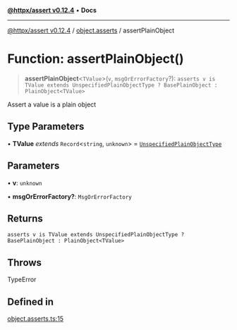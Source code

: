 [**@httpx/assert v0.12.4**](../../README.md) • **Docs**

***

[@httpx/assert v0.12.4](../../README.md) / [object.asserts](../README.md) / assertPlainObject

# Function: assertPlainObject()

> **assertPlainObject**\<`TValue`\>(`v`, `msgOrErrorFactory`?): `asserts v is TValue extends UnspecifiedPlainObjectType ? BasePlainObject : PlainObject<TValue>`

Assert a value is a plain object

## Type Parameters

• **TValue** *extends* `Record`\<`string`, `unknown`\> = [`UnspecifiedPlainObjectType`](../../object.internal.types/type-aliases/UnspecifiedPlainObjectType.md)

## Parameters

• **v**: `unknown`

• **msgOrErrorFactory?**: `MsgOrErrorFactory`

## Returns

`asserts v is TValue extends UnspecifiedPlainObjectType ? BasePlainObject : PlainObject<TValue>`

## Throws

TypeError

## Defined in

[object.asserts.ts:15](https://github.com/belgattitude/httpx/blob/9d56eb57739de47a2eced4122ffa042138007013/packages/assert/src/object.asserts.ts#L15)
